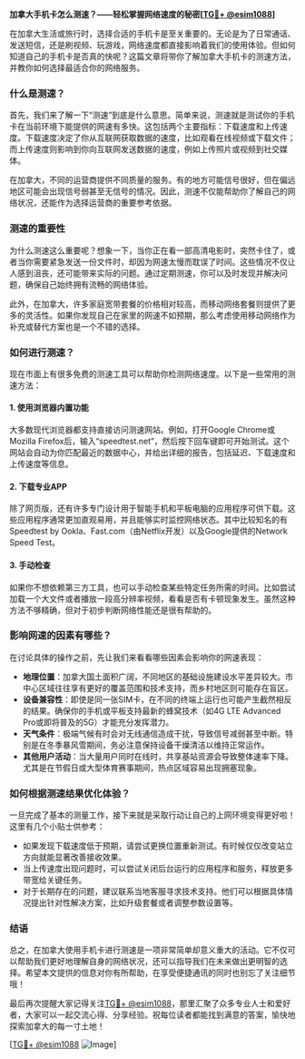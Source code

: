 **加拿大手机卡怎么测速？——轻松掌握网络速度的秘密[[TG💪+ @esim1088](https://t.me/s/esim1088)]**

在加拿大生活或旅行时，选择合适的手机卡是至关重要的。无论是为了日常通话、发送短信，还是刷视频、玩游戏，网络速度都直接影响着我们的使用体验。但如何知道自己的手机卡是否真的快呢？这篇文章将带你了解加拿大手机卡的测速方法，并教你如何选择最适合你的网络服务。

### 什么是测速？

首先，我们来了解一下“测速”到底是什么意思。简单来说，测速就是测试你的手机卡在当前环境下能提供的网速有多快。这包括两个主要指标：下载速度和上传速度。下载速度决定了你从互联网获取数据的速度，比如观看在线视频或下载文件；而上传速度则影响到你向互联网发送数据的速度，例如上传照片或视频到社交媒体。

在加拿大，不同的运营商提供不同质量的服务。有的地方可能信号很好，但在偏远地区可能会出现信号弱甚至无信号的情况。因此，测速不仅能帮助你了解自己的网络状况，还能作为选择运营商的重要参考依据。

### 测速的重要性

为什么测速这么重要呢？想象一下，当你正在看一部高清电影时，突然卡住了，或者当你需要紧急发送一份文件时，却因为网速太慢而耽误了时间。这些情况不仅让人感到沮丧，还可能带来实际的问题。通过定期测速，你可以及时发现并解决问题，确保自己始终拥有流畅的网络体验。

此外，在加拿大，许多家庭宽带套餐的价格相对较高，而移动网络套餐则提供了更多的灵活性。如果你发现自己在家里的网速不如预期，那么考虑使用移动网络作为补充或替代方案也是一个不错的选择。

### 如何进行测速？

现在市面上有很多免费的测速工具可以帮助你检测网络速度。以下是一些常用的测速方法：

#### 1. 使用浏览器内置功能
大多数现代浏览器都支持直接访问测速网站。例如，打开Google Chrome或Mozilla Firefox后，输入“speedtest.net”，然后按下回车键即可开始测试。这个网站会自动为你匹配最近的数据中心，并给出详细的报告，包括延迟、下载速度和上传速度等信息。

#### 2. 下载专业APP
除了网页版，还有许多专门设计用于智能手机和平板电脑的应用程序可供下载。这些应用程序通常更加直观易用，并且能够实时监控网络状态。其中比较知名的有Speedtest by Ookla、Fast.com（由Netflix开发）以及Google提供的Network Speed Test。

#### 3. 手动检查
如果你不想依赖第三方工具，也可以手动检查某些特定任务所需的时间。比如尝试加载一个大文件或者播放一段高分辨率视频，看看是否有卡顿现象发生。虽然这种方法不够精确，但对于初步判断网络性能还是很有帮助的。

### 影响网速的因素有哪些？

在讨论具体的操作之前，先让我们来看看哪些因素会影响你的网速表现：

- **地理位置**：加拿大国土面积广阔，不同地区的基础设施建设水平差异较大。市中心区域往往享有更好的覆盖范围和技术支持，而乡村地区则可能存在盲区。
- **设备兼容性**：即使是同一张SIM卡，在不同的终端上运行也可能产生截然相反的结果。确保你的手机或平板支持最新的蜂窝技术（如4G LTE Advanced Pro或即将普及的5G）才能充分发挥潜力。
- **天气条件**：极端气候有时会对无线通信造成干扰，导致信号减弱甚至中断。特别是在冬季暴风雪期间，务必注意保持设备干燥清洁以维持正常运作。
- **其他用户活动**：当大量用户同时在线时，共享基站资源会导致整体速率下降。尤其是在节假日或大型体育赛事期间，热点区域容易出现拥塞现象。

### 如何根据测速结果优化体验？

一旦完成了基本的测量工作，接下来就是采取行动让自己的上网环境变得更好啦！这里有几个小贴士供参考：

- 如果发现下载速度低于预期，请尝试更换位置重新测试。有时候仅仅改变站立方向就能显著改善接收效果。
- 当上传速度出现问题时，可以尝试关闭后台运行的应用程序和服务，释放更多带宽给关键任务。
- 对于长期存在的问题，建议联系当地客服寻求技术支持。他们可以根据具体情况提出针对性解决方案，比如升级套餐或者调整参数设置等。

### 结语

总之，在加拿大使用手机卡进行测速是一项非常简单却意义重大的活动。它不仅可以帮助我们更好地理解自身的网络状况，还可以指导我们在未来做出更明智的选择。希望本文提供的信息对你有所帮助，在享受便捷通讯的同时也别忘了关注细节哦！

最后再次提醒大家记得关注[TG💪+ @esim1088](https://t.me/s/esim1088)，那里汇聚了众多专业人士和爱好者，大家可以一起交流心得、分享经验。祝每位读者都能找到满意的答案，愉快地探索加拿大的每一寸土地！

[[TG💪+ @esim1088](https://t.me/s/esim1088) ![Image](https://i.postimg.cc/4NQfJmqS/Snipaste-2025-05-13-00-14-12.png)]